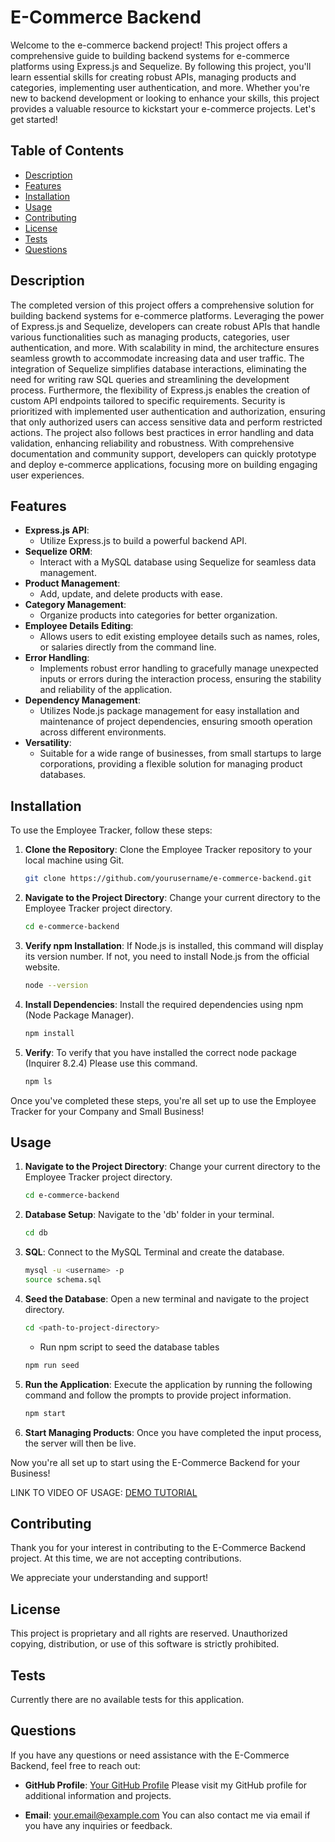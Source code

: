 # E-Commerce Backend

Welcome to the e-commerce backend project! This project offers a comprehensive guide to building backend systems for e-commerce platforms using Express.js and Sequelize. By following this project, you'll learn essential skills for creating robust APIs, managing products and categories, implementing user authentication, and more. Whether you're new to backend development or looking to enhance your skills, this project provides a valuable resource to kickstart your e-commerce projects. Let's get started!

## Table of Contents

- [Description](#description)
- [Features](#features)
- [Installation](#installation)
- [Usage](#usage)
- [Contributing](#contributing)
- [License](#license)
- [Tests](#tests)
- [Questions](#questions)

## Description

The completed version of this project offers a comprehensive solution for building backend systems for e-commerce platforms. Leveraging the power of Express.js and Sequelize, developers can create robust APIs that handle various functionalities such as managing products, categories, user authentication, and more. With scalability in mind, the architecture ensures seamless growth to accommodate increasing data and user traffic. The integration of Sequelize simplifies database interactions, eliminating the need for writing raw SQL queries and streamlining the development process. Furthermore, the flexibility of Express.js enables the creation of custom API endpoints tailored to specific requirements. Security is prioritized with implemented user authentication and authorization, ensuring that only authorized users can access sensitive data and perform restricted actions. The project also follows best practices in error handling and data validation, enhancing reliability and robustness. With comprehensive documentation and community support, developers can quickly prototype and deploy e-commerce applications, focusing more on building engaging user experiences.


## Features

- **Express.js API**: 
    - Utilize Express.js to build a powerful backend API.
- **Sequelize ORM**: 
    -  Interact with a MySQL database using Sequelize for seamless data management.
- **Product Management**: 
    - Add, update, and delete products with ease.
- **Category Management**: 
    - Organize products into categories for better organization.
- **Employee Details Editing**: 
    - Allows users to edit existing employee details such as names, roles, or salaries directly from the command line.
- **Error Handling**: 
    - Implements robust error handling to gracefully manage unexpected inputs or errors during the interaction process, ensuring the stability and reliability of the application.
- **Dependency Management**: 
    - Utilizes Node.js package management for easy installation and maintenance of project dependencies, ensuring smooth operation across different environments.
- **Versatility**:
    - Suitable for a wide range of businesses, from small startups to large corporations, providing a flexible solution for managing product databases.

## Installation

To use the Employee Tracker, follow these steps:

1. **Clone the Repository**: Clone the Employee Tracker repository to your local machine using Git.
   ```bash
   git clone https://github.com/yourusername/e-commerce-backend.git
   ```
2. **Navigate to the Project Directory**: Change your current directory to the Employee Tracker project directory.
    ```bash
    cd e-commerce-backend
    ```
3. **Verify npm Installation**: If Node.js is installed, this command will display its version number. If not, you need to install Node.js from the official website.
    ```bash
    node --version
    ```
4. **Install Dependencies**: Install the required dependencies using npm (Node Package Manager).
    ```bash
    npm install
    ```
5. **Verify**: To verify that you have installed the correct node package (Inquirer 8.2.4) Please use this command.
    ```bash
    npm ls 
    ```
Once you've completed these steps, you're all set up to use the Employee Tracker for your Company and Small Business!

## Usage

1. **Navigate to the Project Directory**: Change your current directory to the Employee Tracker project directory.
    ```bash
    cd e-commerce-backend
    ```
2. **Database Setup**: Navigate to the 'db' folder in your terminal.
    ```bash
    cd db
    ```
3. **SQL**: Connect to the MySQL Terminal and create the database.
    ```bash
    mysql -u <username> -p
    source schema.sql
    ```
4. **Seed the Database**: Open a new terminal and navigate to the project directory.
    ```bash
    cd <path-to-project-directory>
    ```
    - Run npm script to seed the database tables
    ```bash
    npm run seed
    ```
5. **Run the Application**: Execute the application by running the following command and follow the prompts to provide project information.
    ```bash
    npm start
    ```
6. **Start Managing Products**: Once you have completed the input process, the server will then be live.
 

Now you're all set up to start using the E-Commerce Backend for your Business!

LINK TO VIDEO OF USAGE: [DEMO TUTORIAL](https://drive.google.com/file/d/1tdXrBhmFHFDymRw33haSDWWzevQoZztJ/view)

## Contributing

Thank you for your interest in contributing to the E-Commerce Backend project. At this time, we are not accepting contributions.

We appreciate your understanding and support!

## License

This project is proprietary and all rights are reserved. Unauthorized copying, distribution, or use of this software is strictly prohibited.

## Tests

Currently there are no available tests for this application.


## Questions

If you have any questions or need assistance with the E-Commerce Backend, feel free to reach out:

- **GitHub Profile**: [Your GitHub Profile](https://github.com/yourusername)
  Please visit my GitHub profile for additional information and projects.

- **Email**: your.email@example.com
  You can also contact me via email if you have any inquiries or feedback.